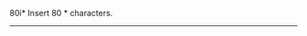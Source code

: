 80i*<escape> Insert 80 * characters.
********************************************************************************

